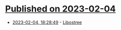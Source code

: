# [Published on 2023-02-04](index.md)

* [2023-02-04, 18:28:49](https://news.ycombinator.com/item?id=34656736) - [Libostree](https://ostreedev.github.io/ostree/)
